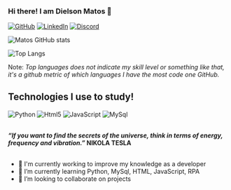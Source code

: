 ### Hi there! I am Dielson Matos 👋

[![GitHub](https://img.shields.io/badge/GitHub-100000?style=for-the-badge&logo=github&logoColor=white)](https://github.com/dielsonmatos)
[![LinkedIn](https://img.shields.io/badge/LinkedIn-0077B5?style=for-the-badge&logo=linkedin&logoColor=white)](https://linkedin/in/dielsonmatos)
[![Discord](https://img.shields.io/badge/Discord-7289DA?style=for-the-badge&logo=discord&logoColor=white)](https://discord.com/channels/Drohko#6520)

![Matos GitHub stats](https://github-readme-stats.vercel.app/api?username=dielsonmatos&show_icons=true&theme=dark)

![Top Langs](https://github-readme-stats.vercel.app/api/top-langs/?username=dielsonmatos&hide_progress=true_icons=true&theme=dark)

Note: <i>Top languages does not indicate my skill level or something like that, it's a github metric of which languages I have the most code one GitHub.</i>

## Technologies I use to study!

<div style="display: inline_block">
<img align="center" alt="Python" src="https://img.shields.io/badge/Python-38B2AC?style=for-the-badge&logo=python&logoColor=white"/>
<img align="center" alt="Html5" src="https://img.shields.io/badge/HTML5-E34F26?style=for-the-badge&logo=html5&logoColor=white"/>
<img align="center" alt="JavaScript" src="https://img.shields.io/badge/JavaScript-F7DF1E?style=for-the-badge&logo=javascript&logoColor=black"/>
<img align="center" alt="MySql" src="https://img.shields.io/badge/MySQL-276DC3?style=for-the-badge&logo=mysql&logoColor=white"/>
</div></br>

<b><i>“If you want to find the secrets of the universe, think in terms of energy, frequency and vibration.”</i> NIKOLA TESLA</b></br></br>

- 🔭 I'm currently working to improve my knowledge as a developer
- 🌱 I’m currently learning Python, MySql, HTML, JavaScript, RPA
- 👯 I’m looking to collaborate on projects

